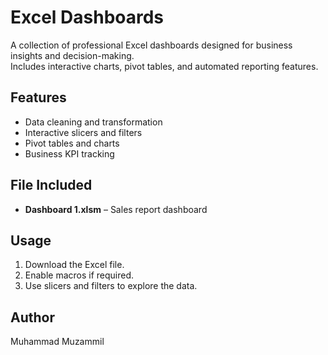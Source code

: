 # Excel Dashboards

A collection of professional Excel dashboards designed for business insights and decision-making.  
Includes interactive charts, pivot tables, and automated reporting features.

## Features
- Data cleaning and transformation
- Interactive slicers and filters
- Pivot tables and charts
- Business KPI tracking

## File Included
- **Dashboard 1.xlsm** – Sales report dashboard

## Usage
1. Download the Excel file.
2. Enable macros if required.
3. Use slicers and filters to explore the data.

## Author
Muhammad Muzammil
